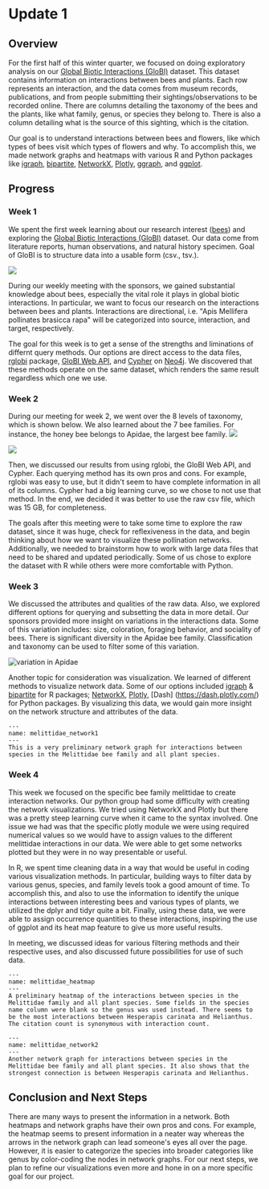 # Update 1
## Overview
For the first half of this winter quarter, we focused on doing exploratory analysis on our [Global Biotic Interactions (GloBI)](https://www.globalbioticinteractions.org/about) dataset. This dataset contains information on interactions between bees and plants. Each row represents an interaction, and the data comes from museum records, publications, and from people submitting their sightings/observations to be recorded online. There are columns detailing the taxonomy of the bees and the plants, like what family, genus, or species they belong to. There is also a column detailing what is the source of this sighting, which is the citation. 

Our goal is to understand interactions between bees and flowers, like which types of bees visit which types of flowers and why. To accomplish this, we made network graphs and heatmaps with various R and Python packages like [igraph](https://igraph.org/r/), [bipartite](https://www.rdocumentation.org/packages/bipartite/versions/2.16), [NetworkX](https://networkx.org/), [Plotly](https://plotly.com/python/), [ggraph](https://cran.r-project.org/web/packages/ggraph/index.html), and [ggplot](https://ggplot2.tidyverse.org/reference/ggplot.html).

## Progress
### Week 1
We spent the first week learning about our research interest ([bees](https://www.wikiwand.com/en/Bee)) and exploring the [Global Biotic Interactions (GloBI)](https://www.globalbioticinteractions.org/about) dataset. Our data come from literature reports, human observations, and natural history specimen. 
Goal of GloBI is to structure data into a usable form (csv., tsv.). 

![](https://github.com/angelchen7/ucsb-ds-capstone-2021.github.io/blob/main/ucsb_ds_capstone_projects_2021/projects/ccber/bee.PNG?raw=true)

During our weekly meeting with the sponsors, we gained substantial knowledge about bees, especially the vital role it plays in global biotic interactions. In particular, we want to focus our research on the interactions between bees and plants. Interactions are directional, i.e. "Apis Mellifera pollinates brasicca rapa" will be categorized into source, interaction, and target, respectively.

The goal for this week is to get a sense of the strengths and liminations of differnt query methods. Our options are direct access to the data files, [rglobi](https://github.com/ropensci/rglobi) package, [GloBI Web API](https://github.com/globalbioticinteractions/globalbioticinteractions/wiki/API), and [Cypher](https://neo4j.globalbioticinteractions.org/browser/) on [Neo4j](https://neo4j.com/developer/cypher/). We discovered that these methods operate on the same dataset, which renders the same result regardless which one we use.


### Week 2
During our meeting for week 2, we went over the 8 levels of taxonomy, which is shown below. We also learned about the 7 bee families. For instance, the honey bee belongs to Apidae, the largest bee family. 
![](https://cdn.britannica.com/78/103778-050-D797CF4F/Animals-groups-organisms-succession-general-particular.jpg)

![](https://github.com/angelchen7/ucsb-ds-capstone-2021.github.io/blob/main/ucsb_ds_capstone_projects_2021/projects/ccber/Screen%20Shot%202021-01-29%20at%204.16.20%20PM.png?raw=true)

Then, we discussed our results from using rglobi, the GloBI Web API, and Cypher. Each querying method has its own pros and cons. For example, rglobi was easy to use, but it didn't seem to have complete information in all of its columns. Cypher had a big learning curve, so we chose to not use that method. In the end, we decided it was better to use the raw csv file, which was 15 GB, for completeness. 

The goals after this meeting were to take some time to explore the raw dataset, since it was huge, check for reflexiveness in the data, and begin thinking about how we want to visualize these pollination networks. Additionally, we needed to brainstorm how to work with large data files that need to be shared and updated periodically. Some of us chose to explore the dataset with R while others were more comfortable with Python.

### Week 3
We discussed the attributes and qualities of the raw data. Also, we explored different options for querying and subsetting the data in more detail. Our sponsors provided more insight on variations in the interactions data. Some of this variation includes: size, coloration, foraging behavior, and sociality of bees. There is significant diversity in the Apidae bee family. Classification and taxonomy can be used to filter some of this variation. 

![](https://github.com/angelchen7/ucsb-ds-capstone-2021.github.io/blob/main/ucsb_ds_capstone_projects_2021/projects/ccber/different_bees.png?raw=true "variation in Apidae")

Another topic for consideration was visualization. We learned of different methods to visualize network data. Some of our options included [igraph](https://igraph.org/r/) & [bipartite](https://www.rdocumentation.org/packages/bipartite/versions/2.16) for R packages; [NetworkX](https://networkx.org/), [Plotly](https://plotly.com/python/), [Dash] (https://dash.plotly.com/) for Python packages. By visualizing this data, we would gain more insight on the network structure and attributes of the data.

 ```{figure} Rplot04.png
---
name: melittidae_network1
---
This is a very preliminary network graph for interactions between species in the Melittidae bee family and all plant species.  
```

### Week 4

This week we focused on the specific bee family melittidae to create interaction networks. Our python group had some difficulty with creating the network visualizations. We tried using NetworkX and Plotly but there was a pretty steep learning curve when it came to the syntax involved. One issue we had was that the specific plotly module we were using required numerical values so we would have to assign values to the different melittidae interactions in our data. We were able to get some networks plotted but they were in no way presentable or useful. 

In R, we spent time cleaning data in a way that would be useful in coding various visualization methods. In particular, building ways to filter data by various genus, species, and family levels took a good amount of time. To accomplish this, and also to use the information to identify the unique interactions between interesting bees and various types of plants, we utilized the dplyr and tidyr quite a bit. Finally, using these data, we were able to assign occurrence quantities to these interactions, inspiring the use of ggplot and its heat map feature to give us more useful results. 

In meeting, we discussed ideas for various filtering methods and their respective uses, and also discussed future possibilities for use of such data.

 ```{figure} melittidae_heatmap.png
---
name: melittidae_heatmap
---
A preliminary heatmap of the interactions between species in the Melittidae family and all plant species. Some fields in the species name column were blank so the genus was used instead. There seems to be the most interactions between Hesperapis carinata and Helianthus. The citation count is synonymous with interaction count. 
```

 ```{figure} melittidae_network.png
---
name: melittidae_network2
---
Another network graph for interactions between species in the Melittidae bee family and all plant species. It also shows that the strongest connection is between Hesperapis carinata and Helianthus.
```

## Conclusion and Next Steps
There are many ways to present the information in a network. Both heatmaps and network graphs have their own pros and cons. For example, the heatmap seems to present information in a neater way whereas the arrows in the network graph can lead someone's eyes all over the page. However, it is easier to categorize the species into broader categories like genus by color-coding the nodes in network graphs. For our next steps, we plan to refine our visualizations even more and hone in on a more specific goal for our project.
